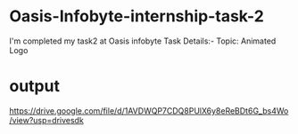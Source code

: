 # Oasis-Infobyte-internship-task-2
I'm completed my task2 at Oasis infobyte Task Details:- Topic: Animated Logo

# output 


https://drive.google.com/file/d/1AVDWQP7CDQ8PUlX6y8eReBDt6G_bs4Wo/view?usp=drivesdk
